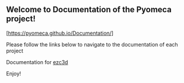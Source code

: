 ## Welcome to Documentation of the Pyomeca project!
[https://pyomeca.github.io/Documentation/]

Please follow the links below to navigate to the documentation of each project

Documentation for [ezc3d](./ezc3d/index.html)

Enjoy!

